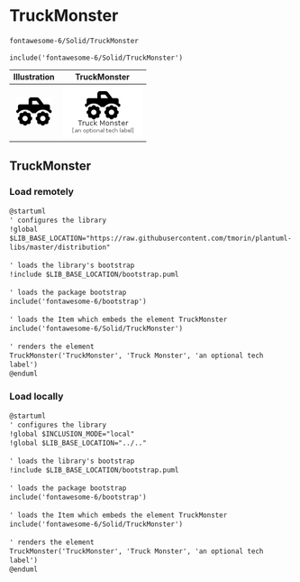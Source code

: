 # TruckMonster


```text
fontawesome-6/Solid/TruckMonster
```

```text
include('fontawesome-6/Solid/TruckMonster')
```



| Illustration | TruckMonster |
| :---: | :---: |
| ![illustration for Illustration](../../fontawesome-6/Solid/TruckMonster.png) | ![illustration for TruckMonster](../../fontawesome-6/Solid/TruckMonster.Local.png) |




## TruckMonster

### Load remotely
```plantuml
@startuml
' configures the library
!global $LIB_BASE_LOCATION="https://raw.githubusercontent.com/tmorin/plantuml-libs/master/distribution"

' loads the library's bootstrap
!include $LIB_BASE_LOCATION/bootstrap.puml

' loads the package bootstrap
include('fontawesome-6/bootstrap')

' loads the Item which embeds the element TruckMonster
include('fontawesome-6/Solid/TruckMonster')

' renders the element
TruckMonster('TruckMonster', 'Truck Monster', 'an optional tech label')
@enduml
```

### Load locally
```plantuml
@startuml
' configures the library
!global $INCLUSION_MODE="local"
!global $LIB_BASE_LOCATION="../.."

' loads the library's bootstrap
!include $LIB_BASE_LOCATION/bootstrap.puml

' loads the package bootstrap
include('fontawesome-6/bootstrap')

' loads the Item which embeds the element TruckMonster
include('fontawesome-6/Solid/TruckMonster')

' renders the element
TruckMonster('TruckMonster', 'Truck Monster', 'an optional tech label')
@enduml
```

